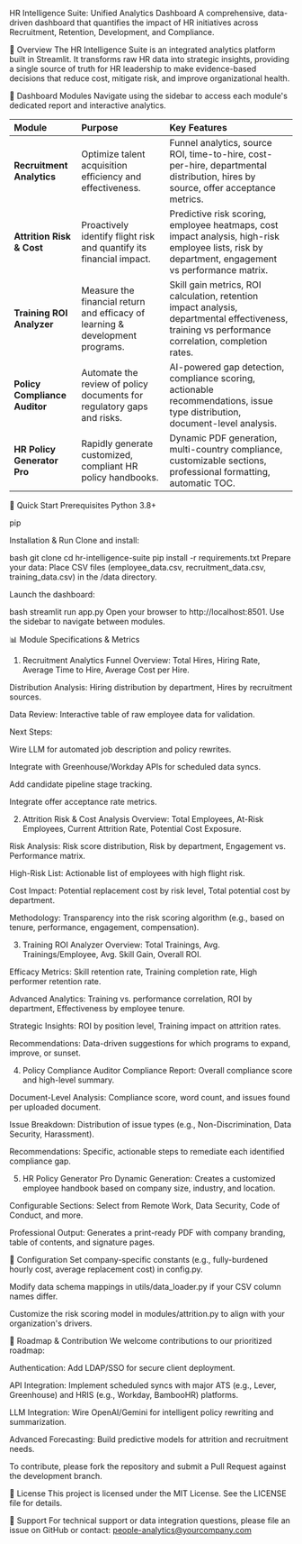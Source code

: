 HR Intelligence Suite: Unified Analytics Dashboard
A comprehensive, data-driven dashboard that quantifies the impact of HR initiatives across Recruitment, Retention, Development, and Compliance.

🌟 Overview
The HR Intelligence Suite is an integrated analytics platform built in Streamlit. It transforms raw HR data into strategic insights, providing a single source of truth for HR leadership to make evidence-based decisions that reduce cost, mitigate risk, and improve organizational health.

🧩 Dashboard Modules
Navigate using the sidebar to access each module's dedicated report and interactive analytics.

| Module | Purpose | Key Features |
| :--- | :--- | :--- |
| **Recruitment Analytics** | Optimize talent acquisition efficiency and effectiveness. | Funnel analytics, source ROI, time-to-hire, cost-per-hire, departmental distribution, hires by source, offer acceptance metrics. |
| **Attrition Risk & Cost** | Proactively identify flight risk and quantify its financial impact. | Predictive risk scoring, employee heatmaps, cost impact analysis, high-risk employee lists, risk by department, engagement vs performance matrix. |
| **Training ROI Analyzer** | Measure the financial return and efficacy of learning & development programs. | Skill gain metrics, ROI calculation, retention impact analysis, departmental effectiveness, training vs performance correlation, completion rates. |
| **Policy Compliance Auditor** | Automate the review of policy documents for regulatory gaps and risks. | AI-powered gap detection, compliance scoring, actionable recommendations, issue type distribution, document-level analysis. |
| **HR Policy Generator Pro** | Rapidly generate customized, compliant HR policy handbooks. | Dynamic PDF generation, multi-country compliance, customizable sections, professional formatting, automatic TOC. |
🚀 Quick Start
Prerequisites
Python 3.8+

pip

Installation & Run
Clone and install:

bash
git clone <repository-url>
cd hr-intelligence-suite
pip install -r requirements.txt
Prepare your data: Place CSV files (employee_data.csv, recruitment_data.csv, training_data.csv) in the /data directory.

Launch the dashboard:

bash
streamlit run app.py
Open your browser to http://localhost:8501. Use the sidebar to navigate between modules.

📊 Module Specifications & Metrics
1. Recruitment Analytics
Funnel Overview: Total Hires, Hiring Rate, Average Time to Hire, Average Cost per Hire.

Distribution Analysis: Hiring distribution by department, Hires by recruitment sources.

Data Review: Interactive table of raw employee data for validation.

Next Steps:

Wire LLM for automated job description and policy rewrites.

Integrate with Greenhouse/Workday APIs for scheduled data syncs.

Add candidate pipeline stage tracking.

Integrate offer acceptance rate metrics.

2. Attrition Risk & Cost Analysis
Overview: Total Employees, At-Risk Employees, Current Attrition Rate, Potential Cost Exposure.

Risk Analysis: Risk score distribution, Risk by department, Engagement vs. Performance matrix.

High-Risk List: Actionable list of employees with high flight risk.

Cost Impact: Potential replacement cost by risk level, Total potential cost by department.

Methodology: Transparency into the risk scoring algorithm (e.g., based on tenure, performance, engagement, compensation).

3. Training ROI Analyzer
Overview: Total Trainings, Avg. Trainings/Employee, Avg. Skill Gain, Overall ROI.

Efficacy Metrics: Skill retention rate, Training completion rate, High performer retention rate.

Advanced Analytics: Training vs. performance correlation, ROI by department, Effectiveness by employee tenure.

Strategic Insights: ROI by position level, Training impact on attrition rates.

Recommendations: Data-driven suggestions for which programs to expand, improve, or sunset.

4. Policy Compliance Auditor
Compliance Report: Overall compliance score and high-level summary.

Document-Level Analysis: Compliance score, word count, and issues found per uploaded document.

Issue Breakdown: Distribution of issue types (e.g., Non-Discrimination, Data Security, Harassment).

Recommendations: Specific, actionable steps to remediate each identified compliance gap.

5. HR Policy Generator Pro
Dynamic Generation: Creates a customized employee handbook based on company size, industry, and location.

Configurable Sections: Select from Remote Work, Data Security, Code of Conduct, and more.

Professional Output: Generates a print-ready PDF with company branding, table of contents, and signature pages.

🔧 Configuration
Set company-specific constants (e.g., fully-burdened hourly cost, average replacement cost) in config.py.

Modify data schema mappings in utils/data_loader.py if your CSV column names differ.

Customize the risk scoring model in modules/attrition.py to align with your organization's drivers.

🚧 Roadmap & Contribution
We welcome contributions to our prioritized roadmap:

Authentication: Add LDAP/SSO for secure client deployment.

API Integration: Implement scheduled syncs with major ATS (e.g., Lever, Greenhouse) and HRIS (e.g., Workday, BambooHR) platforms.

LLM Integration: Wire OpenAI/Gemini for intelligent policy rewriting and summarization.

Advanced Forecasting: Build predictive models for attrition and recruitment needs.

To contribute, please fork the repository and submit a Pull Request against the development branch.

📄 License
This project is licensed under the MIT License. See the LICENSE file for details.

🛟 Support
For technical support or data integration questions, please file an issue on GitHub or contact: people-analytics@yourcompany.com